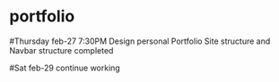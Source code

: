 # portfolio
#Thursday feb-27 7:30PM
Design personal Portfolio
Site structure and Navbar structure completed

#Sat feb-29
continue working 
